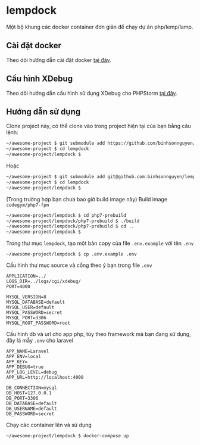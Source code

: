 lempdock
===

Một bộ khung các docker container đơn giản để chạy dự án php/lemp/lamp.

## Cài đặt docker

Theo dõi hướng dẫn cài đặt docker [tại đây][docker-docs].

## Cấu hình XDebug

Theo dõi hướng dẫn cấu hình sử dụng XDebug cho PHPStorm [tại đây][xdebug-phpstorm].

## Hướng dẫn sử dụng

Clone project này, có thể clone vào trong project hiện tại của bạn bằng câu lệnh:

```bash
~/awesome-project $ git submodule add https://github.com/binhsonnguyen/lempdock.git
~/awesome-project $ cd lempdock
~/awesome-project/lempdock $ 

```

Hoặc

```bash
~/awesome-project $ git submodule add git@github.com:binhsonnguyen/lempdock.git
~/awesome-project $ cd lempdock 
~/awesome-project/lempdock $ 

```

(Trong trường hợp bạn chưa bao giờ build image này) Build image `codegym/php7-fpm`

```bash
~/awesome-project/lempdock $ cd php7-prebuild
~/awesome-project/lempdock/php7-prebuild $ ./build
~/awesome-project/lempdock/php7-prebuild $ cd ..
~/awesome-project/lempdock $ 

```

Trong thư mục `lempdock`, tạo một bản copy của file `.env.example` với tên `.env`

```
~/awesome-project/lempdock $ cp .env.example .env

```

Cấu hình thư mục source và cổng theo ý bạn trong file `.env`

```text
APPLICATION=../
LOGS_DIR=../logs/cgi/xdebug/
PORT=4000

MYSQL_VERSION=8
MYSQL_DATABASE=default
MYSQL_USER=default
MYSQL_PASSWORD=secret
MYSQL_PORT=3306
MYSQL_ROOT_PASSWORD=root

```

Cấu hình db và url cho app php, tùy theo framework mà bạn đang sử dụng, đây là mẫy `.env` cho laravel

```text
APP_NAME=Laravel
APP_ENV=local
APP_KEY=
APP_DEBUG=true
APP_LOG_LEVEL=debug
APP_URL=http://localhost:4000

DB_CONNECTION=mysql
DB_HOST=127.0.0.1
DB_PORT=3306
DB_DATABASE=default
DB_USERNAME=default
DB_PASSWORD=secret

```

Chạy các container lên và sử dụng

```bash
~/awesome-project/lempdock $ docker-compose up

```

[docker-docs]: https://docs.docker.com
[xdebug-phpstorm]: http://binhsonnguyen.com/2017/09/16/laradock-p3.html